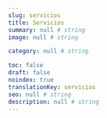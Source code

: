 ```yaml
---
slug: servicios
title: Servicios
summary: null # string
image: null # string

category: null # string

toc: false
draft: false
noindex: true
translationKey: servicios
seo: null # string
description: null # string
---
```

